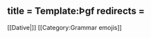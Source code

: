 title = Template:Þgf
redirects =
---

[[Dative|<span title="Dative     (Þágufall)   'Receiving'" class='emoji dative'></span>]]<noinclude>
[[Category:Grammar emojis]]
</noinclude>